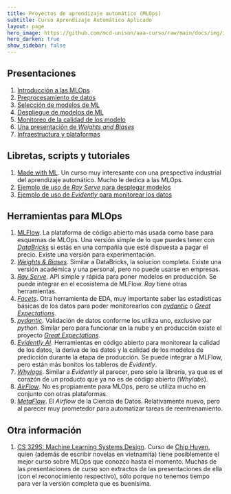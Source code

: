 ```yaml
---
title: Proyectos de aprendizaje automático (MLOps) 
subtitle: Curso Aprendizaje Automático Aplicado
layout: page
hero_image: https://github.com/mcd-unison/aaa-curso/raw/main/docs/img/intro-banner.jpeg
hero_darken: true
show_sidebar: false
---
```


## Presentaciones

1. [Introducción a las MLOps](https://github.com/mcd-unison/aaa-curso/raw/main/slides/MLOps-intro.pdf)
2. [Preprocesamiento de datos](https://github.com/mcd-unison/aaa-curso/raw/main/slides/mlops-preprocesamiento.pdf)
3. [Selección de modelos de ML](https://github.com/mcd-unison/aaa-curso/raw/main/slides/mlops-seleccion.pdf)
4. [Despliegue de modelos de ML](https://github.com/mcd-unison/aaa-curso/raw/main/slides/mlops-deploy.pptx)
5. [Monitoreo de la calidad de los modelo](https://github.com/mcd-unison/aaa-curso/raw/main/slides/mlops-monitor.pptx)
6. [Una presentación de *Weights and Biases*](https://github.com/mcd-unison/aaa-curso/raw/main/slides/WandB-tutorial.pptx)
7. [Infraestructura y plataformas](https://github.com/mcd-unison/aaa-curso/raw/main/slides/MLOps-infraestructura.pdf)



## Libretas, scripts y tutoriales

1. [Made with ML](https://madewithml.com). Un curso muy interesante con una prespectiva industrial del aprendizaje automático. Mucho le dedica a las MLOps.
2. [Ejemplo de uso de *Ray Serve* para desplegar modelos](https://github.com/anyscale/academy/blob/main/ray-serve/e2e/tutorial.ipynb)
3. [Ejemplo de uso de *Evidently* para monitorear los datos](https://github.com/anyscale/academy/blob/main/ray-serve/e2e/tutorial.ipynb)

## Herramientas para MLOps

1. [MLFlow](https://www.mlflow.org). La plataforma de código abierto más usada como base para esquemas de MLOps. Una versión simple de lo que puedes tener con [*DataBricks*](https://databricks.com) si estás en una compañía que esté dispuesta a pagar el precio. Existe una versión para experimentación.
2. [*Weights & Biases*](https://wandb.ai/site). Similar a DataBricks, la solucion completa. Existe una versión académica y una personal, pero no puede usarse en empresas.
3. [*Ray Serve*](https://www.ray.io/ray-serve). API simple y rápida para poner modelos en producción. Se puede integrar en el ecosistema de MLFlow. *Ray* tiene otras herramientas.
4. [*Facets*](https://pair-code.github.io/facets/). Otra herramienta de EDA, muy importante saber las estadísticas básicas de los datos para poder monitorearlos con [*pydantic*](https://pydantic-docs.helpmanual.io) o [*Great Expectations*](https://github.com/great-expectations/great_expectations).
5. [*pydantic*](https://pydantic-docs.helpmanual.io). Validación de datos conforme los utiliza uno, exclusivo par *python*. Similar pero para funcionar en la nube y en producción existe el proyecto [*Great Expectations*](https://github.com/great-expectations/great_expectations).
6. [*Evidently AI*](https://evidentlyai.com). Herramientas en código abierto para monitorear la calidad de los datos, la deriva de los datos y la calidad de los modelos de predicción durante la etapa de producción. Se puede integrar a MLFlow, pero están más bonitos los tableros de *Evidently*.
7. [*Whylogs*](https://github.com/whylabs/whylogs). Similar a *Evidently* al parecer, pero solo la librería, ya que es el corazón de un producto que ya no es de código abierto (*Whylabs*). 
8. [*AirFlow*](https://airflow.apache.org). No es propiamente para MLOps, pero se utiliza mucho en conjunto con otras plataformas.
9. [*MetaFlow*](https://metaflow.org). El *Airflow* de la Ciencia de Datos. Relativamente nuevo, pero al parecer muy prometedor para automatizar tareas de reentrenamiento.

## Otra información

1. [CS 329S: Machine Learning Systems Design](https://stanford-cs329s.github.io/syllabus.html). Curso de [Chip Huyen](https://huyenchip.com), quien (además de escribir novelas en vietnamita) tiene posiblemente el mejor curso sobre MLOps que conozco hasta el momento. Muchas de las presentaciones de curso son extractos de las presentaciones de ella (con el reconocimiento respectivo), sólo porque no tenemos tiempo para ver la versión completa que es buenísima.